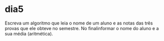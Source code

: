 # dia5
Escreva um algoritmo que leia o nome de um aluno e as notas das três provas que ele obteve no semestre.  No finalinformar o nome do aluno e a sua média (aritmética).
